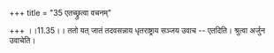 +++
title = "35 एतच्छ्रुत्वा वचनम्"

+++
।।11.35।। ततो यत् जातं तदवसन्नाय धृतराष्ट्राय सञ्जय उवाच -- एतदिति।
श्रुत्वा अर्जुन उवाचेति।
